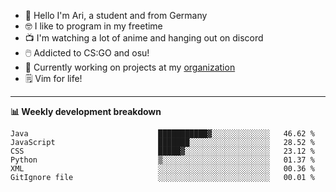 * 👋 Hello I'm Ari, a student and from Germany
* 🤓 I like to program in my freetime
* 📺 I'm watching a lot of anime and hanging out on discord
* 🖱️ Addicted to CS:GO and osu!
* 👷 Currently working on projects at my [organization](https://github.com/aridevelopment-de)
* 🗒️ Vim for life!

<hr />

**📊 Weekly development breakdown**

<!--START_SECTION:waka-->

```text
Java                             ███████████▓░░░░░░░░░░░░░   46.62 %
JavaScript                       ███████░░░░░░░░░░░░░░░░░░   28.52 %
CSS                              █████▓░░░░░░░░░░░░░░░░░░░   23.12 %
Python                           ▒░░░░░░░░░░░░░░░░░░░░░░░░   01.37 %
XML                              ░░░░░░░░░░░░░░░░░░░░░░░░░   00.36 %
GitIgnore file                   ░░░░░░░░░░░░░░░░░░░░░░░░░   00.01 %
```

<!--END_SECTION:waka-->
